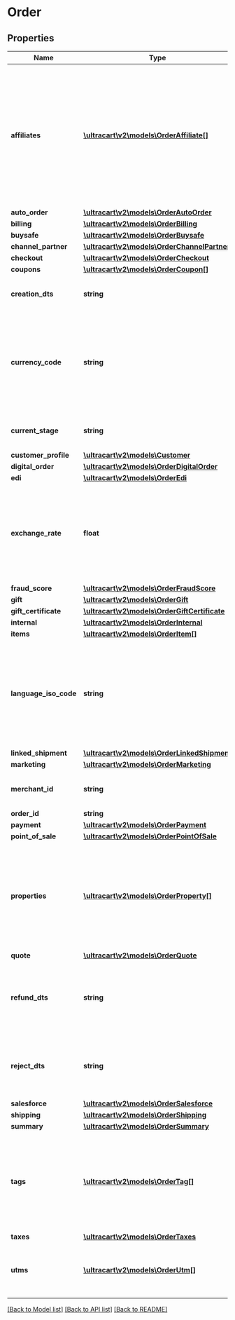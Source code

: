 # Order

## Properties
Name | Type | Description | Notes
------------ | ------------- | ------------- | -------------
**affiliates** | [**\ultracart\v2\models\OrderAffiliate[]**](OrderAffiliate.md) | Affiliates if any were associated with the order.  The first one in the array sent the order and each subsequent affiliate is the recruiter that earns a downline commission. | [optional] 
**auto_order** | [**\ultracart\v2\models\OrderAutoOrder**](OrderAutoOrder.md) |  | [optional] 
**billing** | [**\ultracart\v2\models\OrderBilling**](OrderBilling.md) |  | [optional] 
**buysafe** | [**\ultracart\v2\models\OrderBuysafe**](OrderBuysafe.md) |  | [optional] 
**channel_partner** | [**\ultracart\v2\models\OrderChannelPartner**](OrderChannelPartner.md) |  | [optional] 
**checkout** | [**\ultracart\v2\models\OrderCheckout**](OrderCheckout.md) |  | [optional] 
**coupons** | [**\ultracart\v2\models\OrderCoupon[]**](OrderCoupon.md) | Coupons | [optional] 
**creation_dts** | **string** | Date/time that the order was created | [optional] 
**currency_code** | **string** | Currency code that the customer used if different than the merchant&#39;s base currency code | [optional] 
**current_stage** | **string** | Current stage that the order is in. | [optional] 
**customer_profile** | [**\ultracart\v2\models\Customer**](Customer.md) |  | [optional] 
**digital_order** | [**\ultracart\v2\models\OrderDigitalOrder**](OrderDigitalOrder.md) |  | [optional] 
**edi** | [**\ultracart\v2\models\OrderEdi**](OrderEdi.md) |  | [optional] 
**exchange_rate** | **float** | Exchange rate at the time the order was placed if currency code is different than the base currency | [optional] 
**fraud_score** | [**\ultracart\v2\models\OrderFraudScore**](OrderFraudScore.md) |  | [optional] 
**gift** | [**\ultracart\v2\models\OrderGift**](OrderGift.md) |  | [optional] 
**gift_certificate** | [**\ultracart\v2\models\OrderGiftCertificate**](OrderGiftCertificate.md) |  | [optional] 
**internal** | [**\ultracart\v2\models\OrderInternal**](OrderInternal.md) |  | [optional] 
**items** | [**\ultracart\v2\models\OrderItem[]**](OrderItem.md) | Items | [optional] 
**language_iso_code** | **string** | Three letter ISO-639 language code used by the customer during the checkout if different than the default language | [optional] 
**linked_shipment** | [**\ultracart\v2\models\OrderLinkedShipment**](OrderLinkedShipment.md) |  | [optional] 
**marketing** | [**\ultracart\v2\models\OrderMarketing**](OrderMarketing.md) |  | [optional] 
**merchant_id** | **string** | UltraCart merchant ID owning this order | [optional] 
**order_id** | **string** | Order ID | [optional] 
**payment** | [**\ultracart\v2\models\OrderPayment**](OrderPayment.md) |  | [optional] 
**point_of_sale** | [**\ultracart\v2\models\OrderPointOfSale**](OrderPointOfSale.md) |  | [optional] 
**properties** | [**\ultracart\v2\models\OrderProperty[]**](OrderProperty.md) | Properties, available only through update, not through insert due to the nature of how properties are handled internally | [optional] 
**quote** | [**\ultracart\v2\models\OrderQuote**](OrderQuote.md) |  | [optional] 
**refund_dts** | **string** | If the order was refunded, the date/time that the last refund occurred | [optional] 
**reject_dts** | **string** | If the order was rejected, the date/time that the rejection occurred | [optional] 
**salesforce** | [**\ultracart\v2\models\OrderSalesforce**](OrderSalesforce.md) |  | [optional] 
**shipping** | [**\ultracart\v2\models\OrderShipping**](OrderShipping.md) |  | [optional] 
**summary** | [**\ultracart\v2\models\OrderSummary**](OrderSummary.md) |  | [optional] 
**tags** | [**\ultracart\v2\models\OrderTag[]**](OrderTag.md) | tags, available only through update, not through insert due to the nature of how tags are handled internally | [optional] 
**taxes** | [**\ultracart\v2\models\OrderTaxes**](OrderTaxes.md) |  | [optional] 
**utms** | [**\ultracart\v2\models\OrderUtm[]**](OrderUtm.md) | UTM clicks.  The zero index is the most recent (last) UTM click | [optional] 

[[Back to Model list]](../README.md#documentation-for-models) [[Back to API list]](../README.md#documentation-for-api-endpoints) [[Back to README]](../README.md)


